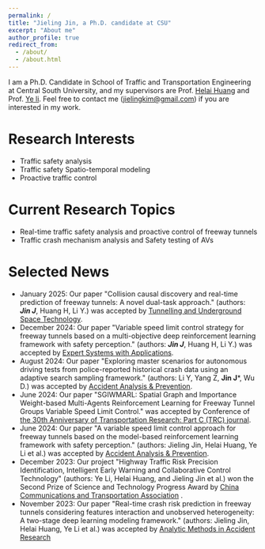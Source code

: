 ```yaml
---
permalink: /
title: "Jieling Jin, a Ph.D. candidate at CSU"
excerpt: "About me"
author_profile: true
redirect_from: 
  - /about/
  - /about.html
---
```


I am a Ph.D. Candidate in School of Traffic and Transportation Engineering at Central South University, and my supervisors are Prof. [Helai Huang](https://faculty.csu.edu.cn/huanghelai/zh_CN/index.htm) and Prof. [Ye li](https://faculty.csu.edu.cn/liye/zh_CN/index.htm). Feel free to contact me (jielingkim@gmail.com) if you are interested in my work.

Research Interests
======
- Traffic safety analysis
- Traffic safety Spatio-temporal modeling
- Proactive traffic control


Current Research Topics
======
- Real-time traffic safety analysis and proactive control of freeway tunnels
- Traffic crash mechanism analysis and Safety testing of AVs


Selected News
======
- January 2025: Our paper "Collision causal discovery and real-time prediction of freeway tunnels: A novel dual-task approach." (authors: ***Jin J***, Huang H, Li Y.) was accepted by [Tunnelling and Underground Space Technology](https://www.sciencedirect.com/journal/tunnelling-and-underground-space-technology).
- December 2024: Our paper "Variable speed limit control strategy for freeway tunnels based on a multi-objective deep reinforcement learning framework with safety perception." (authors: ***Jin J***, Huang H, Li Y.) was accepted by [Expert Systems with Applications](https://www.sciencedirect.com/journal/expert-systems-with-applications).
- August 2024: Our paper "Exploring master scenarios for autonomous driving tests from police-reported historical crash data using an adaptive search sampling framework." (authors: Li Y, Yang Z, **Jin J***, Wu D.) was accepted by [Accident Analysis & Prevention](https://www.sciencedirect.com/journal/accident-analysis-and-prevention).
- June 2024: Our paper "SGIWMARL: Spatial Graph and Importance Weight-based Multi-Agents Reinforcement Learning for Freeway Tunnel Groups Variable Speed Limit Control." was accepted by Conference of [the 30th Anniversary of Transportation Research: Part C (TRC) journal](https://trc-30.epfl.ch/).
- June 2024: Our paper "A variable speed limit control approach for freeway tunnels based on the model-based reinforcement learning framework with safety perception." (authors: Jieling Jin, Helai Huang, Ye Li et al.) was accepted by [Accident Analysis & Prevention](https://www.sciencedirect.com/journal/accident-analysis-and-prevention).
- December 2023: Our project "Highway Traffic Risk Precision Identification, Intelligent Early Warning and Collaborative Control Technology" (authors: Ye Li, Helai Huang, and Jieling Jin  et al.) won the Second Prize of Science and Technology Progress Award by [China Communications and Transportation Association](https://www.cctaw.cn/)  .
- November 2023: Our paper "Real-time crash risk prediction in freeway tunnels considering features interaction and unobserved heterogeneity: A two-stage deep learning modeling framework." (authors: Jieling Jin, Helai Huang, Ye Li et al.) was accepted by [Analytic Methods in Accident Research](https://www.sciencedirect.com/journal/analytic-methods-in-accident-research)
